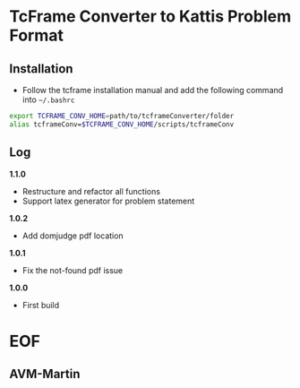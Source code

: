 # TcFrame Converter to Kattis Problem Format



## Installation

  * Follow the tcframe installation manual and add the following command into ```~/.bashrc```

```bash
export TCFRAME_CONV_HOME=path/to/tcframeConverter/folder
alias tcframeConv=$TCFRAME_CONV_HOME/scripts/tcframeConv
```



## Log

**1.1.0**

  * Restructure and refactor all functions
  * Support latex generator for problem statement


**1.0.2**

  * Add domjudge pdf location


**1.0.1**

  * Fix the not-found pdf issue


**1.0.0**

  * First build



# EOF
## AVM-Martin

